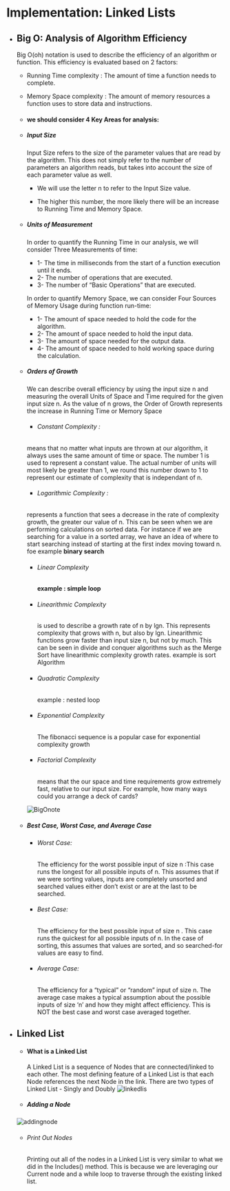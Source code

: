 # Implementation: Linked Lists

* ## Big O: Analysis of Algorithm Efficiency
    Big O(oh) notation is used to describe the efficiency of an algorithm or function. This efficiency is evaluated based on 2 factors:

    - Running Time complexity : The amount of time a function needs to complete.

    - Memory Space complexity : The amount of memory resources a function uses to store data and instructions.
    
    
    * #### we should consider 4 Key Areas for analysis:
    - ##### Input Size
        Input Size refers to the size of the parameter values that are read by the algorithm. This does not simply refer to the number of parameters an algorithm reads, but takes into account the size of each parameter value as well.

        - We will use the letter n to refer to the Input Size value.

        - The higher this number, the more likely there will be an increase to Running Time and Memory Space.

    - ##### Units of Measurement
        In order to quantify the Running Time in our analysis, we will consider Three Measurements of time:
        - 1- The time in milliseconds from the start of a function execution until it ends.
        - 2- The number of operations that are executed.
        - 3- The number of “Basic Operations” that are executed.

        In order to quantify Memory Space, we can consider Four Sources of Memory Usage during function run-time:
        - 1- The amount of space needed to hold the code for the algorithm.
        - 2- The amount of space needed to hold the input data.
        - 3- The amount of space needed for the output data.
        - 4- The amount of space needed to hold working space during the calculation.

    - ##### Orders of Growth

        We can describe overall efficiency by using the input size n and measuring the overall Units of Space and Time required for the given input size n. As the value of n grows, the Order of Growth represents the increase in Running Time or Memory Space
        - ###### Constant Complexity :
         means that no matter what inputs are thrown at our algorithm, it always uses the same amount of time or space. The number 1 is used to represent a constant value. The actual number of units will most likely be greater than 1, we round this number down to 1 to represent our estimate of complexity that is independant of n.
        - ###### Logarithmic Complexity :
         represents a function that sees a decrease in the rate of complexity growth, the greater our value of n. This can be seen when we are performing calculations on sorted data. For instance if we are searching for a value in a sorted array, we have an idea of where to start searching instead of starting at the first index moving toward n. foe example **binary search**
        - ###### Linear Complexity
            **example : simple loop** 
        - ###### Linearithmic Complexity 
            is used to describe a growth rate of n by lgn. This represents complexity that grows with n, but also by lgn. Linearithmic functions grow faster than input size n, but not by much. This can be seen in divide and conquer algorithms such as the Merge Sort have linearithmic complexity growth rates. example is sort Algorithm 
        - ###### Quadratic Complexity
            example : nested loop 
        - ###### Exponential Complexity
            The fibonacci sequence is a popular case for exponential complexity growth
        - ###### Factorial Complexity 
            means that the our space and time requirements grow extremely fast, relative to our input size.
            For example, how many ways could you arrange a deck of cards? 

        ![BigOnote](https://assets.digitalocean.com/articles/alligator/js/big-o-notation/o-complexity.png)
            
     
    - ##### Best Case, Worst Case, and Average Case
        - ###### Worst Case: 
            The efficiency for the worst possible input of size n :This case runs the longest for all possible inputs of n. This assumes that if we were sorting values, inputs are completely unsorted and searched values either don’t exist or are at the last to be searched.

        - ###### Best Case: 
             The efficiency for the best possible input of size n . This case runs the quickest for all possible inputs of n. In the case of sorting, this assumes that values are sorted, and so searched-for values are easy to find.

        - ###### Average Case:
            The efficiency for a “typical” or “random” input of size n. The average case makes a typical assumption about the possible inputs of size ‘n’ and how they might affect efficiency. This is NOT the best case and worst case averaged together.
* ## Linked List
    - #### What is a Linked List
        A Linked List is a sequence of Nodes that are connected/linked to each other. The most defining feature of a Linked List is that each Node references the next Node in the link. There are two types of Linked List - Singly and Doubly
        ![linkedlis](https://codefellows.github.io/common_curriculum/data_structures_and_algorithms/Code_401/class-05/resources/images/LinkedList1.PNG)
    - ##### Adding a Node 
    ![addingnode](https://miro.medium.com/max/700/1*Jy5tjwrMdtpGl2ceq4f94A.jpeg)

    - ###### Print Out Nodes
        Printing out all of the nodes in a Linked List is very similar to what we did in the Includes() method. This is because we are leveraging our Current node and a while loop to traverse through the existing linked list.

